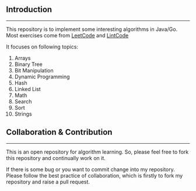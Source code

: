 ## Introduction
--------
This repository is to implement some interesting algorithms in Java/Go. Most exercises come from [LeetCode](https://leetcode.com/) and [LintCode](http://www.lintcode.com/)

It focuses on following topics:
1. Arrays
2. Binary Tree
3. Bit Manipulation
4. Dynamic Programming
5. Hash
6. Linked List
7. Math
8. Search
9. Sort
10. Strings



## Collaboration & Contribution
-------- 
This is an open repository for algorithm learning. So, please feel free to fork this repository and continually work on it. 

If there is some bug or you want to commit change into my repository. Please follow the best practice of collaboration, which is firstly to fork my repository and raise a pull request.